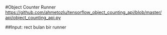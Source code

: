 #Object Counter Runner
https://github.com/ahmetozlu/tensorflow_object_counting_api/blob/master/api/object_counting_api.py

##Input:
rect bulan bir runner
